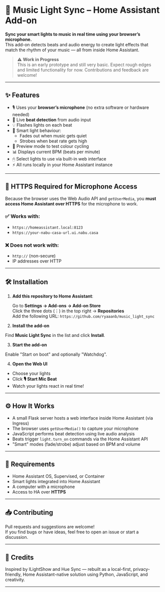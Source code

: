 # 🎵 Music Light Sync – Home Assistant Add-on

**Sync your smart lights to music in real time using your browser’s microphone.**  
This add-on detects beats and audio energy to create light effects that match the rhythm of your music — all from inside Home Assistant.

> ⚠️ **Work in Progress**  
> This is an early prototype and still very basic. Expect rough edges and limited functionality for now. Contributions and feedback are welcome!

---

## ✨ Features

- 🎙 Uses your **browser’s microphone** (no extra software or hardware needed)
- 🥁 Live **beat detection** from audio input
- 💡 Flashes lights on each beat
- 🧠 Smart light behaviour:
  - Fades out when music gets quiet
  - Strobes when beat rate gets high
- 🌈 Preview mode to test colour cycling
- 📊 Displays current BPM (beats per minute)
- 🖱 Select lights to use via built-in web interface
- ⚡ All runs locally in your Home Assistant instance

---

## 🔐 HTTPS Required for Microphone Access

Because the browser uses the Web Audio API and `getUserMedia`, you **must access Home Assistant over HTTPS** for the microphone to work.

### ✅ Works with:
- `https://homeassistant.local:8123`
- `https://your-nabu-casa-url.ui.nabu.casa`

### ❌ Does **not** work with:
- `http://` (non-secure)
- IP addresses over HTTP

---

## 🛠 Installation

1. **Add this repository to Home Assistant**:

   Go to **Settings → Add-ons → Add-on Store**  
   Click the three dots (⋮) in the top right → **Repositories**  
   Add the following URL: `https://github.com/ryaaanb/music_light_sync`


2. **Install the add-on**

Find **Music Light Sync** in the list and click **Install**.

3. **Start the add-on**

Enable "Start on boot" and optionally "Watchdog".

4. **Open the Web UI**

- Choose your lights  
- Click **🎙 Start Mic Beat**  
- Watch your lights react in real time!

---

## ⚙️ How It Works

- A small Flask server hosts a web interface inside Home Assistant (via Ingress)
- The browser uses `getUserMedia()` to capture your microphone
- JavaScript performs beat detection using live audio analysis
- Beats trigger `light.turn_on` commands via the Home Assistant API
- "Smart" modes (fade/strobe) adjust based on BPM and volume

---

## 🔧 Requirements

- Home Assistant OS, Supervised, or Container
- Smart lights integrated into Home Assistant
- A computer with a microphone
- Access to HA over **HTTPS**

---

## 📥 Contributing

Pull requests and suggestions are welcome!  
If you find bugs or have ideas, feel free to open an issue or start a discussion.

---

## 🙌 Credits

Inspired by ILightShow and Hue Sync — rebuilt as a local-first, privacy-friendly, Home Assistant-native solution using Python, JavaScript, and creativity.

---
